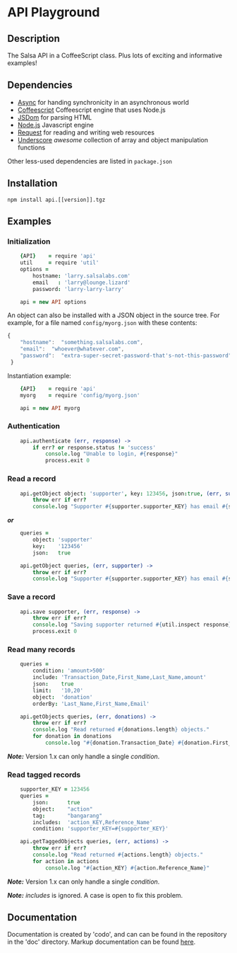 # API Playground

## Description
The Salsa API in a CoffeeScript class.  Plus lots of exciting and informative examples!

## Dependencies

* [Async](https://github.com/caolan/async) for handing synchronicity in an asynchronous world
* [Coffeescript](http://coffeescript.org/) Coffeescript engine that uses Node.js
* [JSDom](https://github.com/tmpvar/jsdom) for parsing HTML
* [Node.js](http://nodejs.org/api/) Javascript engine
* [Request](https://github.com/mikeal/request) for reading and writing web resources
* [Underscore](http://underscorejs.org/) *awesome* collection of array and object manipulation functions

Other less-used dependencies are listed in `package.json`

## Installation

    npm install api.[[version]].tgz

## Examples

### Initialization
```coffee
    {API}    = require 'api'
    util     = require 'util'
    options = 
        hostname: 'larry.salsalabs.com'
        email   : 'larry@lounge.lizard'
        password: 'larry-larry-larry'

    api = new API options
```
An object can also be installed with a JSON object in the source tree.  For example, for a file named `config/myorg.json`
with these contents:
``` javascript
{
    "hostname":  "something.salsalabs.com",
    "email":  "whoever@whatever.com",
    "password":  "extra-super-secret-password-that's-not-this-password"
 }
```
Instantiation example:
``` coffee
    {API}    = require 'api'
    myorg    = require 'config/myorg.json'

    api = new API myorg
```
### Authentication
```coffee
    api.authenticate (err, response) ->
        if err? or response.status != 'success'
            console.log "Unable to login, #{response}"
            process.exit 0
```
### Read a record
```coffee
    api.getObject object: 'supporter', key: 123456, json:true, (err, supporter) ->
        throw err if err?
        console.log "Supporter #{supporter.supporter_KEY} has email #{supporter.Email}"
```
***or***
```coffee
    queries =
        object: 'supporter'
        key:    '123456'
        json:   true

    api.getObject queries, (err, supporter) ->
        throw err if err?
        console.log "Supporter #{supporter.supporter_KEY} has email #{supporter.Email}"
```
### Save a record
```coffee
    api.save supporter, (err, response) ->
        throw err if err?
        console.log "Saving supporter returned #{util.inspect response}"
        process.exit 0
```
### Read many records
```coffee
    queries =
        condition: 'amount>500'
        include: 'Transaction_Date,First_Name,Last_Name,amount'
        json:    true
        limit:   '10,20'
        object:  'donation'
        orderBy: 'Last_Name,First_Name,Email'

    api.getObjects queries, (err, donations) ->
        throw err if err?
        console.log "Read returned #{donations.length} objects."
        for donation in donations
            console.log "#{donation.Transaction_Date} #{donation.First_Name} #{donation.Last_Name} #{donation.amount}"
```
***Note:*** Version 1.x can only handle a single _condition_.

### Read tagged records
```coffee
    supporter_KEY = 123456
    queries =
        json:      true
        object:    "action"
        tag:       "bangarang"
        includes:  'action_KEY,Reference_Name'
        condition: 'supporter_KEY=#{supporter_KEY}'

    api.getTaggedObjects queries, (err, actions) ->
        throw err if err?
        console.log "Read returned #{actions.length} objects."
        for action in actions
            console.log "#{action_KEY} #{action.Reference_Name}"
```
***Note:*** Version 1.x can only handle a single _condition_.

***Note:*** _includes_ is ignored.  A case is open to fix this problem.

## Documentation

Documentation is created by 'codo', and can can be found in the repository in the 'doc' directory.
Markup documentation can be found [here](https://help.github.com/articles/github-flavored-markdown).

